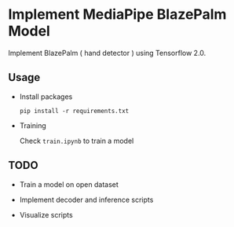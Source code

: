 # Implement MediaPipe BlazePalm Model

Implement BlazePalm ( hand detector ) using Tensorflow 2.0.

## Usage

- Install packages

    ```
    pip install -r requirements.txt
    ```

- Training

    Check `train.ipynb` to train a model

## TODO

- Train a model on open dataset

- Implement decoder and inference scripts

- Visualize scripts